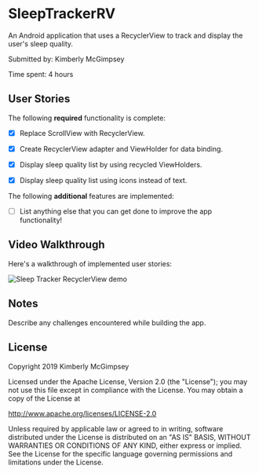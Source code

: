 # SleepTrackerRV

An Android application that uses a RecyclerView to track and display the user's sleep quality.

Submitted by: Kimberly McGimpsey

Time spent: 4 hours

## User Stories

The following **required** functionality is complete:

* [x] Replace ScrollView with RecyclerView.
* [x] Create RecyclerView adapter and ViewHolder for data binding.
* [x] Display sleep quality list by using recycled ViewHolders.
* [x] Display sleep quality list using icons instead of text.


The following **additional** features are implemented:

* [ ] List anything else that you can get done to improve the app functionality!

## Video Walkthrough 

Here's a walkthrough of implemented user stories:

<img src='SleepTrackerRV.gif' title='Sleep Tracker RecyclerView animated demo' alt='Sleep Tracker RecyclerView demo' />

## Notes

Describe any challenges encountered while building the app.

## License

Copyright 2019 Kimberly McGimpsey

Licensed under the Apache License, Version 2.0 (the "License");
you may not use this file except in compliance with the License.
You may obtain a copy of the License at

http://www.apache.org/licenses/LICENSE-2.0

Unless required by applicable law or agreed to in writing, software
distributed under the License is distributed on an "AS IS" BASIS,
WITHOUT WARRANTIES OR CONDITIONS OF ANY KIND, either express or implied.
See the License for the specific language governing permissions and
limitations under the License.
